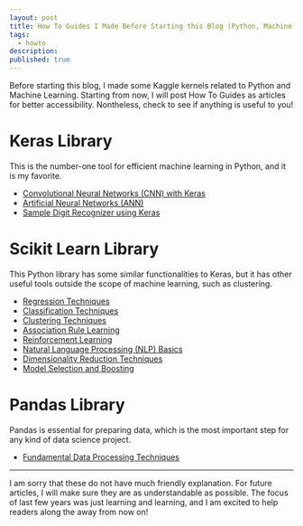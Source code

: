 ```yaml
---
layout: post
title: How To Guides I Made Before Starting this Blog (Python, Machine Learning)
tags:
  - howto
description:
published: true
---
```


Before starting this blog, I made some Kaggle kernels related to Python and Machine Learning. Starting from now, I will post How To Guides as articles for better accessibility. Nontheless, check to see if anything is useful to you!

# Keras Library
This is the number-one tool for efficient machine learning in Python, and it is my favorite.

* [Convolutional Neural Networks (CNN) with Keras](https://www.kaggle.com/sangwookchn/convolutional-neural-networks-cnn-keras)
* [Artificial Neural Networks (ANN)](https://www.kaggle.com/sangwookchn/artificial-neural-networks-ann-keras)
* [Sample Digit Recognizer using Keras](https://www.kaggle.com/sangwookchn/digit-recognizer-keras-ml)

# Scikit Learn Library
This Python library has some similar functionalities to Keras, but it has other useful tools outside the scope of machine learning, such as clustering.

* [Regression Techniques](https://www.kaggle.com/sangwookchn/regression-techniques-using-scikit-learn)
* [Classification Techniques](https://www.kaggle.com/sangwookchn/classification-techniques-using-scikit-learn)
* [Clustering Techniques](https://www.kaggle.com/sangwookchn/clustering-techniques-using-scikit-learn)
* [Association Rule Learning](https://www.kaggle.com/sangwookchn/association-rule-learning-with-scikit-learn)
* [Reinforcement Learning](https://www.kaggle.com/sangwookchn/reinforcement-learning-using-scikit-learn)
* [Natural Language Processing (NLP) Basics](https://www.kaggle.com/sangwookchn/natural-language-processing-nlt-step-by-step)
* [Dimensionality Reduction Techniques](https://www.kaggle.com/sangwookchn/dimensionality-reduction-techniques-scikit-learn)
* [Model Selection and Boosting](https://www.kaggle.com/sangwookchn/model-selection-and-boosting-scikit-learn)

# Pandas Library
Pandas is essential for preparing data, which is the most important step for any kind of data science project.

* [Fundamental Data Processing Techniques](https://www.kaggle.com/sangwookchn/data-preprocessing-techniques-using-pandas)

----

I am sorry that these do not have much friendly explanation. For future articles, I will make sure they are as understandable as possible. The focus of last few years was just learning and learning, and I am excited to help readers along the away from now on!
